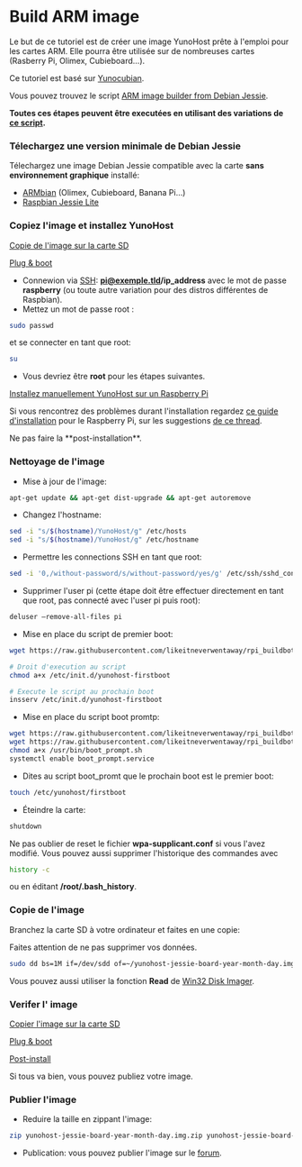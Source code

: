 # Build ARM image

Le but de ce tutoriel est de créer une image YunoHost prête à l'emploi pour les cartes ARM.
Elle pourra être utilisée sur de nombreuses cartes (Rasberry Pi, Olimex, Cubieboard…).

Ce tutoriel est basé sur [Yunocubian](https://github.com/M5oul/Yunocubian).

Vous pouvez trouvez le script [ARM image builder from Debian Jessie](https://github.com/YunoHost/install_script/pull/36).


**Toutes ces étapes peuvent être executées en utilisant des variations de [ce script](https://github.com/likeitneverwentaway/rpi_buildbot/blob/master/build_image.sh).**

### Télechargez une version minimale de Debian Jessie
Télechargez une image Debian Jessie compatible avec la carte **sans environnement graphique** installé:

* [ARMbian](http://www.armbian.com/download/) (Olimex, Cubieboard, Banana Pi…)
* [Raspbian Jessie Lite](https://www.raspberrypi.org/downloads/raspbian/)

### Copiez l'image et installez YunoHost
<a class="btn btn-lg btn-default" href="/copy_image_fr">Copie de l'image sur la carte SD</a>

<a class="btn btn-lg btn-default" href="/plug_and_boot_fr">Plug & boot</a>

* Connewion via [SSH](ssh): **pi@exemple.tld/ip_address** avec le mot de passe **raspberry** (ou toute autre variation pour des distros différentes de Raspbian).
* Mettez un mot de passe root :

```bash
sudo passwd
```

et se connecter en tant que root:
```bash
su
```


* Vous devriez être **root** pour les étapes suivantes.

<a class="btn btn-lg btn-default" href="/install_on_raspberry_fr">Installez manuellement YunoHost sur un Raspberry Pi</a>

Si vous rencontrez des problèmes durant l'installation regardez [ce guide d'installation](http://avignu.wiki.tuxfamily.org/doku.php?id=documentation:yunohost-jessie) pour le Raspberry Pi, sur les suggestions [de ce thread](https://forum.yunohost.org/t/installation-de-yunohost-2-4-sur-raspbian-jessie-minimal-sur-un-raspberry-pi-3/1597).

<div class="alert alert-danger">Ne pas faire la **post-installation**.</div>

### Nettoyage de l'image
* Mise à jour de l'image:
```bash
apt-get update && apt-get dist-upgrade && apt-get autoremove
```
* Changez l'hostname:
```bash
sed -i "s/$(hostname)/YunoHost/g" /etc/hosts
sed -i "s/$(hostname)/YunoHost/g" /etc/hostname
```
* Permettre les connections SSH en tant que root:
```bash
sed -i '0,/without-password/s/without-password/yes/g' /etc/ssh/sshd_config
``` 
* Supprimer l'user pi (cette étape doit être effectuer directement en tant que root, pas connecté avec l'user pi puis root):
```bash
deluser –remove-all-files pi
``` 
* Mise en place du script de premier boot:

```bash
wget https://raw.githubusercontent.com/likeitneverwentaway/rpi_buildbot/master/yunohost-firstboot -P /etc/init.d/

# Droit d'execution au script
chmod a+x /etc/init.d/yunohost-firstboot

# Execute le script au prochain boot
insserv /etc/init.d/yunohost-firstboot
```
* Mise en place du script boot promtp:
```bash
wget https://raw.githubusercontent.com/likeitneverwentaway/rpi_buildbot/master/boot_prompt.service -P /etc/systemd/system/
wget https://raw.githubusercontent.com/likeitneverwentaway/rpi_buildbot/master/boot_prompt.sh -P /usr/bin/
chmod a+x /usr/bin/boot_prompt.sh
systemctl enable boot_prompt.service
```

* Dites au script boot_promt que le prochain boot est le premier boot:
```bash
touch /etc/yunohost/firstboot
``` 

* Éteindre la carte:
```bash
shutdown
```


Ne pas oublier de reset le fichier **wpa-supplicant.conf** si vous l'avez modifié. Vous pouvez aussi supprimer l'historique des commandes avec

```bash
history -c
```
ou en éditant **/root/.bash_history**.

### Copie de l'image
Branchez la carte SD à votre ordinateur et faites en une copie:
<div class="alert alert-danger">Faites attention de ne pas supprimer vos données.</div>

```bash
sudo dd bs=1M if=/dev/sdd of=~/yunohost-jessie-board-year-month-day.img
```

Vous pouvez aussi utiliser la fonction **Read** de [Win32 Disk Imager](https://sourceforge.net/projects/win32diskimager/).


### Verifer l' image
<a class="btn btn-lg btn-default" href="/copy_image_fr">Copier l'image sur la carte SD</a>

<a class="btn btn-lg btn-default" href="/plug_and_boot_fr">Plug & boot</a>

<a class="btn btn-lg btn-default" href="/postinstall_fr">Post-install</a>

<div class="alert alert-info">Si tous va bien, vous pouvez publiez votre image.</div>

### Publier l'image
* Reduire la taille en zippant l'image:
```bash
zip yunohost-jessie-board-year-month-day.img.zip yunohost-jessie-board-year-month-day.img
```

* Publication: vous pouvez publier l'image sur le [forum](https://forum.yunohost.org/).
